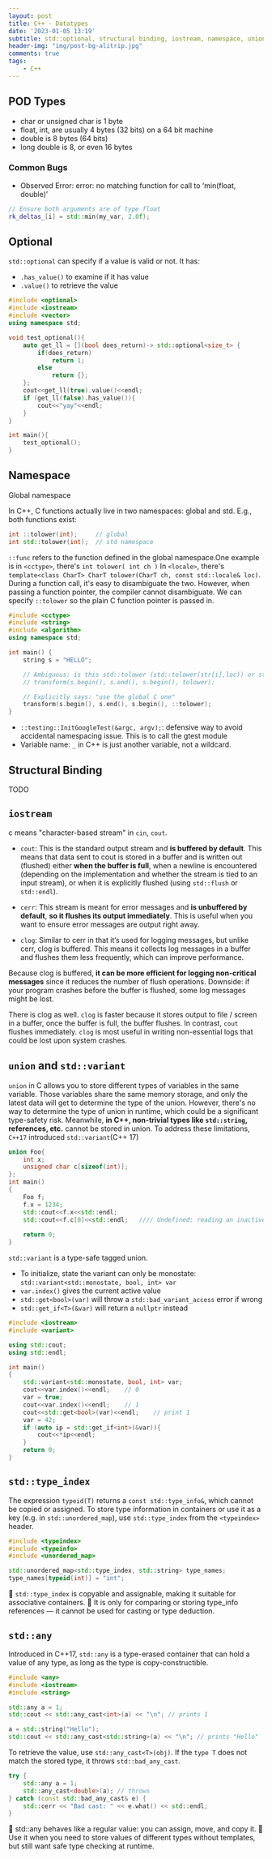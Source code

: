 ```yaml
---
layout: post
title: C++ - Datatypes
date: '2023-01-05 13:19'
subtitle: std::optional, structural binding, iostream, namespace, union, std::variant,  std::type_index, std::any
header-img: "img/post-bg-alitrip.jpg"
comments: true
tags:
    - C++
---
```



## POD Types

- char or unsigned char is 1 byte
- float, int, are usually 4 bytes (32 bits) on a 64 bit machine
- double is 8 bytes (64 bits)
- long double is 8, or even 16 bytes

### Common Bugs

- Observed Error:  error: no matching function for call to ‘min(float, double)’

```cpp
// Ensure both arguments are of type float
rk_deltas_[i] = std::min(my_var, 2.0f);
```

## Optional

`std::optional` can specify if a value is valid or not. It has:

- `.has_value()` to examine if it has value
- `.value()` to retrieve the value

```cpp
#include <optional>
#include <iostream>
#include <vector>
using namespace std;

void test_optional(){
    auto get_ll = [](bool does_return)-> std::optional<size_t> {
        if(does_return) 
            return 1;
        else 
            return {};
    };
    cout<<get_ll(true).value()<<endl;
    if (get_ll(false).has_value()){
        cout<<"yay"<<endl;
    }
}

int main(){
    test_optional();
}
```

## Namespace

Global namespace

In C++, C functions actually live in two namespaces: global and std. E.g., both functions exist:

```cpp
int ::tolower(int);     // global
int std::tolower(int);  // std namespace
```

`::func` refers to the function defined in the global namespace.One example is in `<cctype>`, there's `int tolower( int ch )` In `<locale>`, there's `template<class CharT>
CharT tolower(CharT ch, const std::locale& loc)`. During a function call, it's easy to disambiguate the two. However, when passing a function pointer, the compiler cannot disambiguate. We can specify `::tolower` so the plain C function pointer is passed in.

```cpp
#include <cctype>
#include <string>
#include <algorithm>
using namespace std;

int main() {
    string s = "HELLO";

    // Ambiguous: is this std::tolower (std::tolower(str[i],loc)) or std::tolower(int)? 
    // transform(s.begin(), s.end(), s.begin(), tolower); 

    // Explicitly says: "use the global C one"
    transform(s.begin(), s.end(), s.begin(), ::tolower);
}
```

- `::testing::InitGoogleTest(&argc, argv);`: defensive way to avoid accidental namespacing issue. This is to call the gtest module
- Variable name: `_` in C++ is just another variable, not a wildcard.

## Structural Binding

TODO

## `iostream`

c means "character-based stream" in `cin`, `cout`.

- `cout`: This is the standard output stream and **is buffered by default**. This means that data sent to cout is stored in a buffer and is written out (flushed) either **when the buffer is full**, when a newline is encountered (depending on the implementation and whether the stream is tied to an input stream), or when it is explicitly flushed (using `std::flush` or `std::endl`).

- `cerr`: This stream is meant for error messages and **is unbuffered by default**, **so it flushes its output immediately**. This is useful when you want to ensure error messages are output right away.

- `clog`: Similar to cerr in that it’s used for logging messages, but unlike cerr, clog is buffered. This means it collects log messages in a buffer and flushes them less frequently, which can improve performance.

Because clog is buffered, **it can be more efficient for logging non-critical messages** since it reduces the number of flush operations. Downside: if your program crashes before the buffer is flushed, some log messages might be lost.

There is clog as well. `clog` is faster because it stores output to file / screen in a buffer, once the buffer is full, the buffer flushes. In contrast, `cout` flushes immediately. `clog` is most useful in writing non-essential logs that could be lost upon system crashes.

## `union` and `std::variant`

`union` in C allows you to store different types of variables in the same variable. Those variables share the same memory storage, and only the latest data will get to determine the type of the union. However, there's no way to determine the type of union in runtime, which could be a significant type-safety risk. Meanwhile, **in C++, non-trivial types like `std::string`, references, etc.** cannot be stored in union. To address these limitations, `C++17` introduced `std::variant`(C++ 17)

```cpp
union Foo{
    int x;
    unsigned char c[sizeof(int)];
};
int main()
{
    Foo f;
    f.x = 1234;
    std::cout<<f.x<<std::endl;
    std::cout<<f.c[0]<<std::endl;   //// Undefined: reading an inactive member
    
    return 0;
}
```

`std::variant` is a type-safe tagged union.

- To initialize, state the variant can only be monostate: `std::variant<std::monostate, bool, int> var`
- `var.index()` gives the current active value
- `std::get<bool>(var)` will throw a `std::bad_variant_access` error if wrong
- `std::get_if<T>(&var)` will return a `nullptr` instead

```cpp
#include <iostream>
#include <variant>

using std::cout; 
using std::endl; 

int main()
{
    std::variant<std::monostate, bool, int> var;
    cout<<var.index()<<endl;    // 0
    var = true;
    cout<<var.index()<<endl;    // 1
    cout<<std::get<bool>(var)<<endl;    // print 1
    var = 42;
    if (auto ip = std::get_if<int>(&var)){
        cout<<*ip<<endl;
    }
    return 0;
}
```

## `std::type_index`

The expression `typeid(T)` returns a `const std::type_info&`, which cannot be copied or assigned.
To store type information in containers or use it as a key (e.g. in `std::unordered_map`), use `std::type_index` from the `<typeindex>` header.

```cpp
#include <typeindex>
#include <typeinfo>
#include <unordered_map>

std::unordered_map<std::type_index, std::string> type_names;
type_names[typeid(int)] = "int";
```

🔹 `std::type_index` is copyable and assignable, making it suitable for associative containers.
🔹 It is only for comparing or storing type_info references — it cannot be used for casting or type deduction.

## `std::any`

Introduced in C++17, `std::any` is a type-erased container that can hold a value of any type, as long as the type is copy-constructible.

```cpp
#include <any>
#include <iostream>
#include <string>

std::any a = 1;
std::cout << std::any_cast<int>(a) << "\n"; // prints 1

a = std::string("Hello");
std::cout << std::any_cast<std::string>(a) << "\n"; // prints "Hello"
```

To retrieve the value, use `std::any_cast<T>(obj)`. If the `type T` does not match the stored type, it throws `std::bad_any_cast`.

```cpp
try {
    std::any a = 1;
    std::any_cast<double>(a); // throws
} catch (const std::bad_any_cast& e) {
    std::cerr << "Bad cast: " << e.what() << std::endl;
}
```

🔹 std::any behaves like a regular value: you can assign, move, and copy it.
🔹 Use it when you need to store values of different types without templates, but still want safe type checking at runtime.
